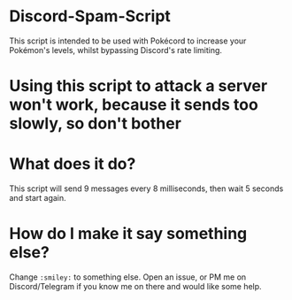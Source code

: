 # Discord-Spam-Script
This script is intended to be used with Pokécord to increase your Pokémon's levels, whilst bypassing Discord's rate limiting.  

# Using this script to attack a server won't work, because it sends too slowly, so don't bother

# What does it do?
This script will send 9 messages every 8 milliseconds, then wait 5 seconds and start again.  

# How do I make it say something else?
Change `:smiley:` to something else.  Open an issue, or PM me on Discord/Telegram if you know me on there and would like some help.
